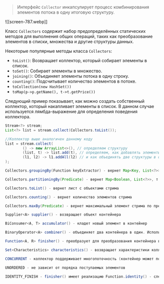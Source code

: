 > Интерфейс `Collector` инкапсулирует процесс комбинирования элементов потока в одну итоговую структуру.

![[screen-787.webp]]

Класс `Collectors` содержит набор предопределённых статических методов для выполнения общих операций, таких как преобразование элементов в списки, множества и другие структуры данных.

Некоторые популярные методы класса `Collectors`:

- `toList()`: Возвращает коллектор, который собирает элементы в список.
- `toSet()`: Собирает элементы в множество.
- `joining()`: Объединяет элементы потока в одну строку.
- `counting()`: Подсчитывает количество элементов в потоке.
- `toCollection(new HashSet())` 
- `toMap(p->p.getName(), t->t.getPrice())`

Следующий пример показывает, как можно создать собственный коллектор, который накапливает элементы в список. В данном случае используется лямбда-выражение для определения поведения коллектора.

```java
Stream<?> stream;
List<?> list = stream.collect(Collectors.toList());

//Коллектор выше аналогичен данному коду
list = stream.collect(
        () -> new ArrayList<>(), // определяем структуру
        (list, t) -> list.add(t), // определяем, как добавлять элементы
        (l1, l2) -> l1.addAll(l2) // и как объединять две структуры в одну
);
```


```java
Collectors.groupingBy(Function keyExtractor) - вернет Map<Key, List<?>>, т.е. группирует элементы стримп по ключу  

Collectors.partitioningBy(Predicate) - вернет Map<Boolean, List<?>>, т.е. группирует элементы стрима по предикату  

Collectors.toList() - вернет лист с объектами стрима  

Collectors.counting() - вернет количество элементов стрима  

Collectors.maxBy(Predicate) - вернет максимальный элемент стрима по предикату.  
```

```java
Supplier<A> supplier() - возвращает объект контейнера  

BiConsumer<A, T> accumulator() - кладет новый элемент в контейнер  

BinaryOperator<A> combiner() - объединяет два контейнера в один. Используется при параллельности.  

Function<A, R> finisher() - преобразует для преобразования контейнера в финальный результат.  

Set<Characteristics> characteristics() - возвращает характеристики коллектора, которые используются для внутренних оптимизаций.

CONCURRENT - коллектор поддерживает многопоточность (контейнер может пополнятся из разных потоков)

UNORDERED - не зависит от порядка поступаемых элементов

IDENTITY_FINISH - finisher() имеет реализацию Function.identity() - следовательно его можно не вызывать
```



